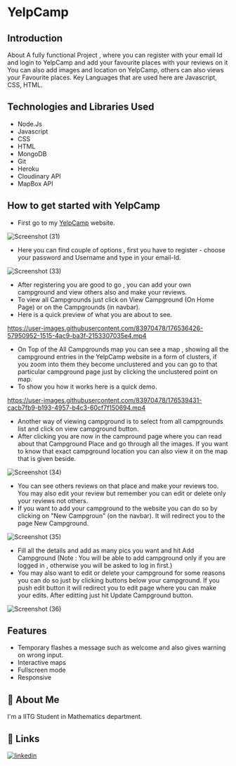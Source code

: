 
# YelpCamp

## Introduction

About
A fully functional Project , where you can register with your email Id and login to YelpCamp and add your favourite places with your reviews on it You can also add images and location on YelpCamp, others can also views your Favourite places. Key Languages that are used here are Javascript, CSS, HTML.

## Technologies and Libraries Used
* Node.Js
* Javascript
* CSS
* HTML
* MongoDB
* Git
* Heroku
* Cloudinary API
* MapBox API

## How to get started with YelpCamp

* First go to my [YelpCamp](https://nameless-mountain-81540.herokuapp.com/) website.

![Screenshot (31)](https://user-images.githubusercontent.com/83970478/176534937-2110cd12-a555-4635-907d-5cc355d6fd8d.png)

* Here you can find couple of options , first you have to register - choose your password and Username and type in your email-Id.

![Screenshot (33)](https://user-images.githubusercontent.com/83970478/176535565-a27a7d8b-5f47-4f3d-8ae3-546c678f8d97.png)

* After registering you are good to go , you can add your own campground and view others also and make your reviews.
* To view all Campgrounds just click on View Campground (On Home Page) or on the Campgrounds (in navbar).
* Here is a quick preview of what you are about to see.

https://user-images.githubusercontent.com/83970478/176536426-57950952-1515-4ac9-ba3f-2153307035e4.mp4

* On Top of the All Campgrounds map you can see a map , showing all the campground entries in the YelpCamp website in a form of clusters, if you zoom into them they become unclustered and you can go to that particular campground page just by clicking the unclustered point on map.
* To show you how it works here is a quick demo.

https://user-images.githubusercontent.com/83970478/176539431-cacb7fb9-b193-4957-b4c3-60cf7f150694.mp4

* Another way of viewing campground is to select from all campgrounds list and click on view campground button.
* After clicking you are now in the campround page where you can read about that Campground Place and go through all the images. If you want to know that exact campground location you can also view it on the map that is given beside.

![Screenshot (34)](https://user-images.githubusercontent.com/83970478/176540467-c160fbe1-1174-49b8-87ab-1585ac009b61.png)

* You can see others reviews on that place and make your reviews too. You may also edit your review but remember you can edit or delete only your reviews not others.
* If you want to add your campground to the website you can do so by clicking on "New Campgroun" (on the navbar). It will redirect you to the page New Campground.

![Screenshot (35)](https://user-images.githubusercontent.com/83970478/176541339-a028c258-5fec-4260-9b2d-34bf231c627e.png)

* Fill all the details and add as many pics you want and hit Add Campground (Note : You will be able to add campground only if you are logged in , otherwise you will be asked to log in first.)
* You may also want to edit or delete your campground for some reasons you can do so just by clicking buttons below your campground. If you push edit button it will redirect you to edit page where you can make your edits. After editting just hit Update Campground button.

![Screenshot (36)](https://user-images.githubusercontent.com/83970478/176542528-f5eb8948-a88b-4c95-8d5e-cce10753a615.png)





## Features

- Temporary flashes a message such as welcome and also gives warning on wrong input.
- Interactive maps
- Fullscreen mode
- Responsive


## 🚀 About Me
I'm a IITG Student in Mathematics department.








## 🔗 Links
[![linkedin](https://img.shields.io/badge/linkedin-0A66C2?style=for-the-badge&logo=linkedin&logoColor=white)](https://www.linkedin.com/in/jash-roy-515aa8200/)














